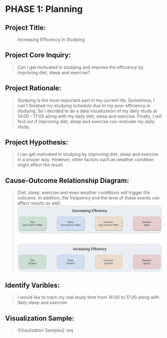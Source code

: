 # PHASE 1: Planning
## Project Title:
> Increasing Efficiency In Studying
## Project Core Inquiry:
> Can I get motivated in studying and improve the efficiency by improving diet, sleep and exercise?
## Project Rationale:
> Studying is the most important part in my current life. Sometimes, I can't finished my studying schedule due to my poor efficiency in studying. So I decided to do a data visualization of my daily study at 14:00 - 17:00 along with my daily diet, sleep and exercise. Finally, I will find out if improving diet, sleep and exercise can motivate my daily study.
## Project Hypothesis:  
> I can get motivated in studying by improving diet, sleep and exercise in a proper way. However, other factors such as weather condition might affect the result.
## Cause-Outcome Relationship Diagram:
> Diet, sleep, exercise and even weather conditions will trigger the outcome. In addition, the frequency and the level of these events can affect results as well.
> ![Cause-Outcome Relationship DIagram](cause-outcome_relationship.png)
## Identify Varibles:
> I would like to track my real study time from 14:00 to 17:00 along with daily sleep and exercise
## Visualization Sample:
> ![Visulization Samples]
:wq

